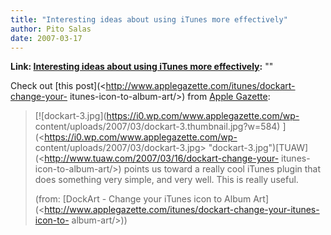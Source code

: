 ```yaml
---
title: "Interesting ideas about using iTunes more effectively"
author: Pito Salas
date: 2007-03-17
---
```


**Link: [Interesting ideas about using iTunes more effectively](None):** ""

Check out [this post](<http://www.applegazette.com/itunes/dockart-change-your-
itunes-icon-to-album-art/>) from [Apple
Gazette](<http://www.applegazette.com>):

> [![dockart-3.jpg](https://i0.wp.com/www.applegazette.com/wp-
> content/uploads/2007/03/dockart-3.thumbnail.jpg?w=584)
> ](<https://i0.wp.com/www.applegazette.com/wp-
> content/uploads/2007/03/dockart-3.jpg>
> "dockart-3.jpg")[TUAW](<http://www.tuaw.com/2007/03/16/dockart-change-your-
> itunes-icon-to-album-art/>) points us toward a really cool iTunes plugin
> that does something very simple, and very well. This is really useful.
>
> (from: [DockArt - Change your iTunes icon to Album
> Art](<http://www.applegazette.com/itunes/dockart-change-your-itunes-icon-to-
> album-art/>))


